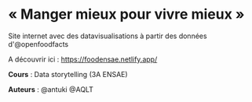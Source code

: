 # « Manger mieux pour vivre mieux »

Site internet avec des datavisualisations à partir des données d'@openfoodfacts 

A découvrir ici : https://foodensae.netlify.app/

**Cours** : Data storytelling (3A ENSAE)

**Auteurs** : @antuki @AQLT
